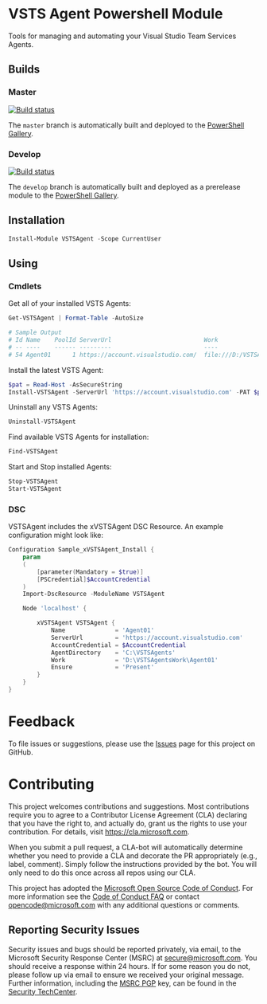 # VSTS Agent Powershell Module

Tools for managing and automating your Visual Studio Team Services Agents.

## Builds

### Master
[![Build status](https://ci.appveyor.com/api/projects/status/pnw34lbpygqyttb9/branch/master?svg=true)](https://ci.appveyor.com/project/jwittner/vstsagent-powershell/branch/master)

The `master` branch is automatically built and deployed to the [PowerShell Gallery](https://www.powershellgallery.com/packages/VSTSAgent).

### Develop
[![Build status](https://ci.appveyor.com/api/projects/status/pnw34lbpygqyttb9/branch/develop?svg=true)](https://ci.appveyor.com/project/jwittner/vstsagent-powershell/branch/develop)

The `develop` branch is automatically built and deployed as a prerelease module to the [PowerShell Gallery](https://www.powershellgallery.com/packages/VSTSAgent).

## Installation

```powershell
Install-Module VSTSAgent -Scope CurrentUser
```

## Using

### Cmdlets
Get all of your installed VSTS Agents:

```powershell
Get-VSTSAgent | Format-Table -AutoSize

# Sample Output
# Id Name    PoolId ServerUrl                          Work                             Service                    Version Path
# -- ----    ------ ---------                          ----                             -------                    ------- ----
# 54 Agent01      1 https://account.visualstudio.com/  file:///D:/VSTSAgentWork/Agent01 vstsagent.account.Agent01  2.138.0 file:///C:/VSTSAgents/Agent01
```

Install the latest VSTS Agent:

```powershell
$pat = Read-Host -AsSecureString
Install-VSTSAgent -ServerUrl 'https://account.visualstudio.com' -PAT $pat -Name 'Agent01'
```

Uninstall any VSTS Agents:

```powershell
Uninstall-VSTSAgent
```

Find available VSTS Agents for installation:

```powershell
Find-VSTSAgent
```

Start and Stop installed Agents:
```powershell
Stop-VSTSAgent
Start-VSTSAgent
```

### DSC
VSTSAgent includes the xVSTSAgent DSC Resource. An example configuration might look like:

```powershell   
Configuration Sample_xVSTSAgent_Install {
    param 
    (   
        [parameter(Mandatory = $true)] 
        [PSCredential]$AccountCredential
    )
    Import-DscResource -ModuleName VSTSAgent

    Node 'localhost' {

        xVSTSAgent VSTSAgent {
            Name              = 'Agent01'
            ServerUrl         = 'https://account.visualstudio.com'
            AccountCredential = $AccountCredential
            AgentDirectory    = 'C:\VSTSAgents'
            Work              = 'D:\VSTSAgentsWork\Agent01'
            Ensure            = 'Present'
        }
    }
}

```

# Feedback
To file issues or suggestions, please use the [Issues](https://github.com/microsoft/VSTSAgent.PowerShell/issues) page for this project on GitHub.


# Contributing

This project welcomes contributions and suggestions.  Most contributions require you to agree to a Contributor License Agreement (CLA) declaring that you have the right to, and actually do, grant us the rights to use your contribution. For details, visit https://cla.microsoft.com.

When you submit a pull request, a CLA-bot will automatically determine whether you need to provide a CLA and decorate the PR appropriately (e.g., label, comment). Simply follow the instructions provided by the bot. You will only need to do this once across all repos using our CLA.

This project has adopted the [Microsoft Open Source Code of Conduct](https://opensource.microsoft.com/codeofconduct/). For more information see the [Code of Conduct FAQ](https://opensource.microsoft.com/codeofconduct/faq/) or contact [opencode@microsoft.com](mailto:opencode@microsoft.com) with any additional questions or comments.

## Reporting Security Issues

Security issues and bugs should be reported privately, via email, to the Microsoft Security Response Center (MSRC) at [secure@microsoft.com](mailto:secure@microsoft.com). You should receive a response within 24 hours. If for some reason you do not, please follow up via email to ensure we received your original message. Further information, including the [MSRC PGP](https://technet.microsoft.com/en-us/security/dn606155) key, can be found in the [Security TechCenter](https://technet.microsoft.com/en-us/security/default).
